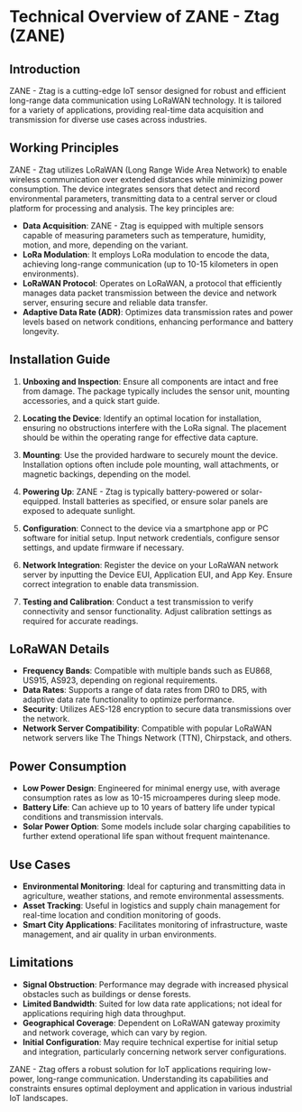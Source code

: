 # Technical Overview of ZANE - Ztag (ZANE)

## Introduction

ZANE - Ztag is a cutting-edge IoT sensor designed for robust and efficient long-range data communication using LoRaWAN technology. It is tailored for a variety of applications, providing real-time data acquisition and transmission for diverse use cases across industries.

## Working Principles

ZANE - Ztag utilizes LoRaWAN (Long Range Wide Area Network) to enable wireless communication over extended distances while minimizing power consumption. The device integrates sensors that detect and record environmental parameters, transmitting data to a central server or cloud platform for processing and analysis. The key principles are:

- **Data Acquisition**: ZANE - Ztag is equipped with multiple sensors capable of measuring parameters such as temperature, humidity, motion, and more, depending on the variant.
- **LoRa Modulation**: It employs LoRa modulation to encode the data, achieving long-range communication (up to 10-15 kilometers in open environments).
- **LoRaWAN Protocol**: Operates on LoRaWAN, a protocol that efficiently manages data packet transmission between the device and network server, ensuring secure and reliable data transfer.
- **Adaptive Data Rate (ADR)**: Optimizes data transmission rates and power levels based on network conditions, enhancing performance and battery longevity.

## Installation Guide

1. **Unboxing and Inspection**: Ensure all components are intact and free from damage. The package typically includes the sensor unit, mounting accessories, and a quick start guide.
   
2. **Locating the Device**: Identify an optimal location for installation, ensuring no obstructions interfere with the LoRa signal. The placement should be within the operating range for effective data capture.
   
3. **Mounting**: Use the provided hardware to securely mount the device. Installation options often include pole mounting, wall attachments, or magnetic backings, depending on the model.
   
4. **Powering Up**: ZANE - Ztag is typically battery-powered or solar-equipped. Install batteries as specified, or ensure solar panels are exposed to adequate sunlight.
   
5. **Configuration**: Connect to the device via a smartphone app or PC software for initial setup. Input network credentials, configure sensor settings, and update firmware if necessary.
   
6. **Network Integration**: Register the device on your LoRaWAN network server by inputting the Device EUI, Application EUI, and App Key. Ensure correct integration to enable data transmission.
   
7. **Testing and Calibration**: Conduct a test transmission to verify connectivity and sensor functionality. Adjust calibration settings as required for accurate readings.

## LoRaWAN Details

- **Frequency Bands**: Compatible with multiple bands such as EU868, US915, AS923, depending on regional requirements.
- **Data Rates**: Supports a range of data rates from DR0 to DR5, with adaptive data rate functionality to optimize performance.
- **Security**: Utilizes AES-128 encryption to secure data transmissions over the network.
- **Network Server Compatibility**: Compatible with popular LoRaWAN network servers like The Things Network (TTN), Chirpstack, and others.

## Power Consumption

- **Low Power Design**: Engineered for minimal energy use, with average consumption rates as low as 10-15 microamperes during sleep mode.
- **Battery Life**: Can achieve up to 10 years of battery life under typical conditions and transmission intervals.
- **Solar Power Option**: Some models include solar charging capabilities to further extend operational life span without frequent maintenance.

## Use Cases

- **Environmental Monitoring**: Ideal for capturing and transmitting data in agriculture, weather stations, and remote environmental assessments.
- **Asset Tracking**: Useful in logistics and supply chain management for real-time location and condition monitoring of goods.
- **Smart City Applications**: Facilitates monitoring of infrastructure, waste management, and air quality in urban environments.

## Limitations

- **Signal Obstruction**: Performance may degrade with increased physical obstacles such as buildings or dense forests.
- **Limited Bandwidth**: Suited for low data rate applications; not ideal for applications requiring high data throughput.
- **Geographical Coverage**: Dependent on LoRaWAN gateway proximity and network coverage, which can vary by region.
- **Initial Configuration**: May require technical expertise for initial setup and integration, particularly concerning network server configurations.

ZANE - Ztag offers a robust solution for IoT applications requiring low-power, long-range communication. Understanding its capabilities and constraints ensures optimal deployment and application in various industrial IoT landscapes.